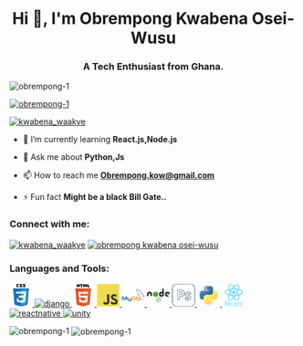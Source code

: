 <h1 align="center">Hi 👋, I'm Obrempong Kwabena Osei-Wusu</h1>
<h3 align="center">A Tech Enthusiast from Ghana.</h3>

<p align="left"> <img src="https://komarev.com/ghpvc/?username=obrempong-1&label=Profile%20views&color=0e75b6&style=flat" alt="obrempong-1" /> </p>

<p align="left"> <a href="https://github.com/ryo-ma/github-profile-trophy"><img src="https://github-profile-trophy.vercel.app/?username=obrempong-1" alt="obrempong-1" /></a> </p>

<p align="left"> <a href="https://twitter.com/kwabena_waakye" target="blank"><img src="https://img.shields.io/twitter/follow/kwabena_waakye?logo=twitter&style=for-the-badge" alt="kwabena_waakye" /></a> </p>

- 🌱 I’m currently learning **React.js,Node.js**

- 💬 Ask me about **Python,Js**

- 📫 How to reach me **Obrempong.kow@gmail.com**

- ⚡ Fun fact **Might be a black Bill Gate..**

<h3 align="left">Connect with me:</h3>
<p align="left">
<a href="https://twitter.com/kwabena_waakye" target="blank"><img align="center" src="https://raw.githubusercontent.com/rahuldkjain/github-profile-readme-generator/master/src/images/icons/Social/twitter.svg" alt="kwabena_waakye" height="30" width="40" /></a>
<a href="https://linkedin.com/in/obrempong kwabena osei-wusu" target="blank"><img align="center" src="https://raw.githubusercontent.com/rahuldkjain/github-profile-readme-generator/master/src/images/icons/Social/linked-in-alt.svg" alt="obrempong kwabena osei-wusu" height="30" width="40" /></a>
</p>

<h3 align="left">Languages and Tools:</h3>
<p align="left"> <a href="https://www.w3schools.com/css/" target="_blank" rel="noreferrer"> <img src="https://raw.githubusercontent.com/devicons/devicon/master/icons/css3/css3-original-wordmark.svg" alt="css3" width="40" height="40"/> </a> <a href="https://www.djangoproject.com/" target="_blank" rel="noreferrer"> <img src="https://cdn.worldvectorlogo.com/logos/django.svg" alt="django" width="40" height="40"/> </a> <a href="https://www.w3.org/html/" target="_blank" rel="noreferrer"> <img src="https://raw.githubusercontent.com/devicons/devicon/master/icons/html5/html5-original-wordmark.svg" alt="html5" width="40" height="40"/> </a> <a href="https://developer.mozilla.org/en-US/docs/Web/JavaScript" target="_blank" rel="noreferrer"> <img src="https://raw.githubusercontent.com/devicons/devicon/master/icons/javascript/javascript-original.svg" alt="javascript" width="40" height="40"/> </a> <a href="https://www.mysql.com/" target="_blank" rel="noreferrer"> <img src="https://raw.githubusercontent.com/devicons/devicon/master/icons/mysql/mysql-original-wordmark.svg" alt="mysql" width="40" height="40"/> </a> <a href="https://nodejs.org" target="_blank" rel="noreferrer"> <img src="https://raw.githubusercontent.com/devicons/devicon/master/icons/nodejs/nodejs-original-wordmark.svg" alt="nodejs" width="40" height="40"/> </a> <a href="https://www.photoshop.com/en" target="_blank" rel="noreferrer"> <img src="https://raw.githubusercontent.com/devicons/devicon/master/icons/photoshop/photoshop-line.svg" alt="photoshop" width="40" height="40"/> </a> <a href="https://www.python.org" target="_blank" rel="noreferrer"> <img src="https://raw.githubusercontent.com/devicons/devicon/master/icons/python/python-original.svg" alt="python" width="40" height="40"/> </a> <a href="https://reactjs.org/" target="_blank" rel="noreferrer"> <img src="https://raw.githubusercontent.com/devicons/devicon/master/icons/react/react-original-wordmark.svg" alt="react" width="40" height="40"/> </a> <a href="https://reactnative.dev/" target="_blank" rel="noreferrer"> <img src="https://reactnative.dev/img/header_logo.svg" alt="reactnative" width="40" height="40"/> </a> <a href="https://unity.com/" target="_blank" rel="noreferrer"> <img src="https://www.vectorlogo.zone/logos/unity3d/unity3d-icon.svg" alt="unity" width="40" height="40"/> </a> </p>

<p><img align="left" src="https://github-readme-stats.vercel.app/api/top-langs?username=obrempong-1&show_icons=true&locale=en&layout=compact" alt="obrempong-1" /></p>

<p>&nbsp;<img align="center" src="https://github-readme-stats.vercel.app/api?username=obrempong-1&show_icons=true&locale=en" alt="obrempong-1" /></p>
